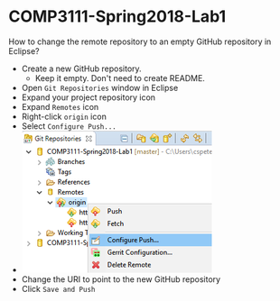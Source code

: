 # COMP3111-Spring2018-Lab1


How to change the remote repository to an empty GitHub repository in Eclipse?

- Create a new GitHub repository. 
  - Keep it empty. Don't need to create README.
- Open `Git Repositories` window in Eclipse
- Expand your project repository icon 
- Expand `Remotes` icon 
- Right-click `origin` icon
- Select `Configure Push...`
- ![Screenshot](git_screen.png) 
- Change the URI to point to the new GitHub repository
- Click `Save and Push`
